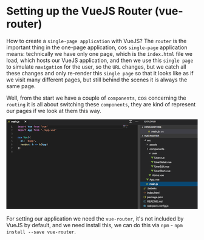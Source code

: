 # Setting up the VueJS Router (vue-router)

How to create a `single-page application` with VueJS? The `router` is the important thing in the one-page application, cos `single-page` application means: technically we have only one page, which is the `index.html` file we load, which hosts our VueJS application, and then we use this `single page` to simulate `navigation` for the user, so the `URL` changes, but we catch all these changes and only re-render this `single page` so that it looks like as if we visit many different pages, but still behind the scenes it is always the same page. 

Well, from the start we have a couple of `components`, cos concerning the `routing` it is all about switching these `components`, they are kind of represent our pages if we look at them this way. 

![folder-structure-router](../folder-structure-router.png)

For setting our application we need the `vue-router`, it's not included by VueJS by default, and we need install this, we can do this via `npm` - `npm install --save vue-router`. 